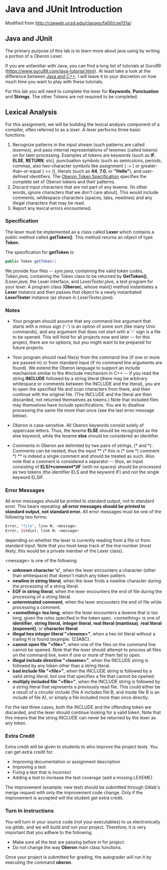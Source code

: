 # Java and JUnit Introduction

Modified from http://cseweb.ucsd.edu/classes/fa00/cse131a/

## Java and JUnit

The primary purpose of this lab is to learn more about java using by writing a portion of a Oberon Lexer.

If you are unfamiliar with Java, you can find a long list of tutorials at Guru99 (<https://www.guru99.com/java-tutorial.html>). At least take a look at the difference between [Java and C++](https://www.guru99.com/cpp-vs-java.html). I will leave it to your discretion on how much time you want to play with these tutorials.

For this lab you will need to complete the lexer for **Keywords**, **Punctuation** and **Strings**.
The other Tokens are not required to be completed.

## Lexical Analysis

For this assignment, we will be building the lexical analysis component of a compiler, often referred to as a _lexer_.
A lexer performs three basic functions:

1. Recognize patterns in the input stream (such patterns are called _lexemes_), and pass internal representations of lexemes (called tokens) on for later processing.
   Examples of tokens are keywords (such as **IF**, **ELSE**, **RETURN**, etc), punctuation symbols (such as semicolons, periods, commas, also two-character symbols like assignment ( := ) or greater-than-or-equal ( >= )), literals (such as **44**, **7.0**, or **&quot;Hello&quot;**), and user-defined identifiers.
   The [Oberon Token Specification](tokens.md) specifies the complete set of Oberon tokens and their patterns.
1. Discard input characters that are not part of any lexeme.
   (In other words, ignore characters that we don't care about).
   This would include comments, whitespace characters (spaces, tabs, newlines) and any illegal characters that may be read.
1. Report any lexical errors encountered.

### Specification

The lexer must be implemented as a class called **Lexer** which contains a public method called **getToken()**.
This method returns an object of type **Token**.

The specification for **getToken** is:

```Java
public Token getToken()
```

We provide four files -- _sym.java_, containing the valid token codes, _Token.java_, containing the Token class to be returned by **GetToken()**, _ILexer.java_, the Lexer interface, and _LexerTester.java_, a test program for your lexer.
A program class (**Oberon**), whose main() method instantiates a **Lexer** instance and then passes that object to a newly instantiated **LexerTester** instance (as shown in _LexerTester.java_).

### Notes

* Your program should assume that any command line argument that starts with a minus sign ('-') is an option of some sort (like many Unix commands), and any argument that does not start with a '-' sign is a file to be opened.
This will hold for all projects now and later -- for this project, there are no options, but you might want to be prepared for future projects.
* Your program should read file(s) from the command line (if one or more are passed in) or from standard input (if no command line arguments are found).
We extend the Oberon language to support an include mechanism similar to the #include mechanism in C++ -- if you read the string **INCLUDE** followed by a string literal (there may be arbitrary whitespace or comments between the INCLUDE and the literal), you are to open the specified file and scan characters from there, and then continue with the original file.
(The INCLUDE and the literal are then discarded, not returned themselves as tokens.)
Note that included files may themselves have include specifications.
You are to disallow processing the same file more than once (see the last error message below).

* Oberon is case-sensitive.
All Oberon keywords consist solely of uppercase letters.
Thus, the lexeme **ELSE** should be recognized as the else keyword, while the lexeme **else** should be considered an identifier.
* Comments in Oberon are delimited by two pairs of strings, (\* and \*).
Comments can be nested, thus the input ** (\* this is (\* one \*) comment \*) ** is indeed a single comment and should be treated as such.
Also note that a comment is considered a separator -- thus, an input consisting of **ELS(\*comment\*)IF** (with no spaces) should be processed as two tokens (the identifier ELS and the keyword IF) and not the single keyword ELSIF.

### Error Messages

All error messages should be printed to standard output, not to standard error.
This bears repeating: **all error messages should be printed to standard output, not standard error.**
All error messages must be one of the following two forms:

```sh
Error, "file", line N: <message>
Error, (stdin), line N: <message>
```

depending on whether the lexer is currently reading from a file or from standard input.
Note that you must keep track of the line number (most likely, this would be a private member of the Lexer class).

&lt;message&gt; is one of the following:

* **unknown character 'c'**, when the lexer encounters a character (other than whitespace) that doesn't match any token pattern.
* **newline in string literal**, when the lexer finds a newline character during the processing of a string literal.
* **EOF in string literal**, when the lexer encounters the end of file during the processing of a string literal.
* **unterminated comment**, when the lexer encounters the end of file while processing a comment.
* **&lt;something&gt; too long**, when the lexer encounters a lexeme that is too long, given the rules specified in the token spec. &lt;something&gt; is one of **identifier**, **string literal,** **integer literal**, **real literal (mantissa)**, **real literal (exponent)**, or **character literal**.
* **illegal hex integer literal "&lt;lexeme&gt;"**, when a hex int literal without a trailing H is found (example: 123ABC).
* **cannot open file "&lt;file&gt;"**, when one of the files on the command line cannot be opened. 
Note that the lexer should attempt to process all files on the command line, even if one or more of them fail to open.
* **illegal include directive "&lt;lexeme&gt;"**, when the INCLUDE string is followed by any token other than a string literal.
* **bad include file "&lt;file&gt;"**, when the INCLUDE string is followed by a valid string literal, but one that specifies a file that cannot be opened.
* **multiply included file "&lt;file&gt;"**, when the INCLUDE string is followed by a string literal that represents a previously read file.
This could either be a result of a _circular_ include (file A includes file B, and inside file B is an include of file A), or simply a file included more than once directly.

For the last three cases, both the INCLUDE and the offending token are discarded, and the lexer should continue looking for a valid token.
Note that this means that the string INCLUDE can never be returned by the lexer as any token.

### Extra Credit

Extra credit will be given to students to who improve the project tests.
You can get extra credit for:

* Improving documentation or assignment description
* Improving a test
* Fixing a test that is incorrect
* Adding a test to increase the test coverage (add a missing LEXEME)

The improvement (example: new test) should be submitted through Gitlab's merge request with only the improvement code change.
Only if the improvement is accepted will the student get extra credit.

### Turn In Instructions

You will turn in your source code (not your executables) to us electronically via gitlab, and we will build and run your project.
Therefore, it is very important that you adhere to the following.

* Make sure all the test are passing before in for project.
* Do not change the way **Oberon** main class functions.

Once your project is submitted for grading, the autograder will run it by executing the command **oberon**.
